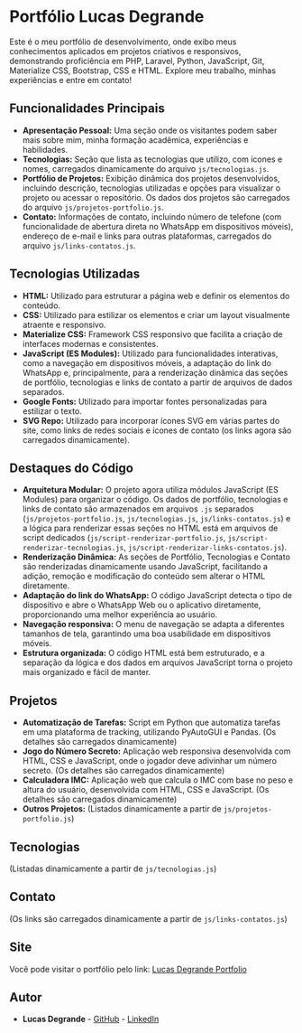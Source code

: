 # Portfólio Lucas Degrande

Este é o meu portfólio de desenvolvimento, onde exibo meus conhecimentos aplicados em projetos criativos e responsivos, demonstrando proficiência em PHP, Laravel, Python, JavaScript, Git, Materialize CSS, Bootstrap, CSS e HTML. Explore meu trabalho, minhas experiências e entre em contato!

## Funcionalidades Principais

-   **Apresentação Pessoal:** Uma seção onde os visitantes podem saber mais sobre mim, minha formação acadêmica, experiências e habilidades.
-   **Tecnologias:** Seção que lista as tecnologias que utilizo, com ícones e nomes, carregados dinamicamente do arquivo `js/tecnologias.js`.
-   **Portfólio de Projetos:** Exibição dinâmica dos projetos desenvolvidos, incluindo descrição, tecnologias utilizadas e opções para visualizar o projeto ou acessar o repositório. Os dados dos projetos são carregados do arquivo `js/projetos-portfolio.js`.
-   **Contato:** Informações de contato, incluindo número de telefone (com funcionalidade de abertura direta no WhatsApp em dispositivos móveis), endereço de e-mail e links para outras plataformas, carregados do arquivo `js/links-contatos.js`.

## Tecnologias Utilizadas

-   **HTML:** Utilizado para estruturar a página web e definir os elementos do conteúdo.
-   **CSS:** Utilizado para estilizar os elementos e criar um layout visualmente atraente e responsivo.
-   **Materialize CSS:** Framework CSS responsivo que facilita a criação de interfaces modernas e consistentes.
-   **JavaScript (ES Modules):** Utilizado para funcionalidades interativas, como a navegação em dispositivos móveis, a adaptação do link do WhatsApp e, principalmente, para a renderização dinâmica das seções de portfólio, tecnologias e links de contato a partir de arquivos de dados separados.
-   **Google Fonts:** Utilizado para importar fontes personalizadas para estilizar o texto.
-   **SVG Repo:** Utilizado para incorporar ícones SVG em várias partes do site, como links de redes sociais e ícones de contato (os links agora são carregados dinamicamente).

## Destaques do Código

-   **Arquitetura Modular:** O projeto agora utiliza módulos JavaScript (ES Modules) para organizar o código. Os dados de portfólio, tecnologias e links de contato são armazenados em arquivos `.js` separados (`js/projetos-portfolio.js`, `js/tecnologias.js`, `js/links-contatos.js`) e a lógica para renderizar essas seções no HTML está em arquivos de script dedicados (`js/script-renderizar-portfolio.js`, `js/script-renderizar-tecnologias.js`, `js/script-renderizar-links-contatos.js`).
-   **Renderização Dinâmica:** As seções de Portfólio, Tecnologias e Contato são renderizadas dinamicamente usando JavaScript, facilitando a adição, remoção e modificação do conteúdo sem alterar o HTML diretamente.
-   **Adaptação do link do WhatsApp:** O código JavaScript detecta o tipo de dispositivo e abre o WhatsApp Web ou o aplicativo diretamente, proporcionando uma melhor experiência ao usuário.
-   **Navegação responsiva:** O menu de navegação se adapta a diferentes tamanhos de tela, garantindo uma boa usabilidade em dispositivos móveis.
-   **Estrutura organizada:** O código HTML está bem estruturado, e a separação da lógica e dos dados em arquivos JavaScript torna o projeto mais organizado e fácil de manter.

## Projetos

-   **Automatização de Tarefas:** Script em Python que automatiza tarefas em uma plataforma de tracking, utilizando PyAutoGUI e Pandas. (Os detalhes são carregados dinamicamente)
-   **Jogo do Número Secreto:** Aplicação web responsiva desenvolvida com HTML, CSS e JavaScript, onde o jogador deve adivinhar um número secreto. (Os detalhes são carregados dinamicamente)
-   **Calculadora IMC:** Aplicação web que calcula o IMC com base no peso e altura do usuário, desenvolvida com HTML, CSS e JavaScript. (Os detalhes são carregados dinamicamente)
-   **Outros Projetos:** (Listados dinamicamente a partir de `js/projetos-portfolio.js`)

## Tecnologias

(Listadas dinamicamente a partir de `js/tecnologias.js`)

## Contato

(Os links são carregados dinamicamente a partir de `js/links-contatos.js`)

## Site

Você pode visitar o portfólio pelo link: [Lucas Degrande Portfolio](https://lucasdegrande.com)

## Autor

-   **Lucas Degrande** - [GitHub](https://github.com/degrandelucas) - [LinkedIn](https://www.linkedin.com/in/lucasdegrande/)